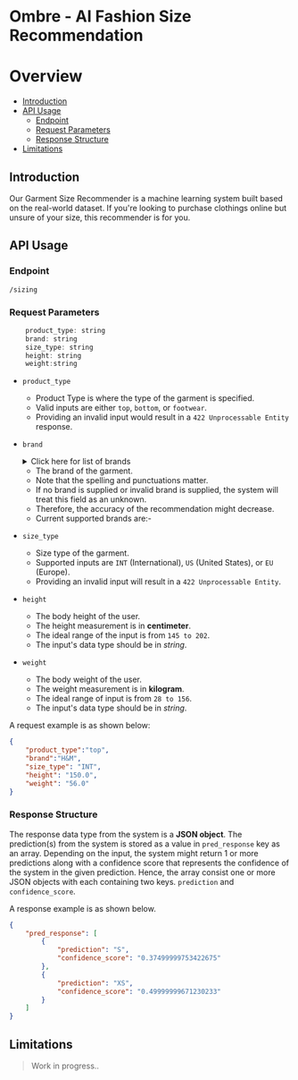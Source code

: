 # Ombre - AI Fashion Size Recommendation

# Overview
* [Introduction](#introduction)
* [API Usage](#api-usage)
    * [Endpoint](#endpoint)
    * [Request Parameters](#request-parameters)
    * [Response Structure](#response-structure)
* [Limitations](#limitations)


## Introduction
Our Garment Size Recommender is a machine learning system built based on the real-world dataset. If you're looking to purchase clothings online but unsure of your size, this recommender is for you.


## API Usage

### Endpoint
``` 
/sizing 
```
### Request Parameters
```js
    product_type: string
    brand: string
    size_type: string
    height: string
    weight:string
```

* `product_type`

    - Product Type is where the type of the garment is specified.
    - Valid inputs are either `top`, `bottom`, or `footwear`.
    - Providing an invalid input would result in a `422 Unprocessable Entity` response.

* `brand`
   
   <details>
   <summary>Click here for list of brands</summary>

    ```md
    - Abercrombie & Fitch
    - Adidas
    - Armani Exchange
    - Asos
    - Banana Republic
    - Calvin Klein
    - Cotton On
    - DKNY
    - Esprit
    - Forever 21
    - Fred Perry
    - Gap
    - Generic
    - H&M
    - Hollister
    - J Crew
    - Lavish Alice
    - Levi's
    - Mango
    - Mango / MNG
    - Marks & Spencer
    - Miss Selfridge
    - Nike
    - Padini
    - Polo Ralph Lauren
    - Pomelo
    - Pull & Bear
    - Shein
    - Tommy Hilfiger
    - Topman
    - Topshop
    - Uniqlo
    - Zalora
    - Zara
    ```
   </details>
        
    - The brand of the garment.
    - Note that the spelling and punctuations matter. 
    - If no brand is supplied or invalid brand is supplied, the system will treat this field as an unknown.
    - Therefore, the accuracy of the recommendation might decrease.
    - Current supported brands are:- 
        

* `size_type`
    
    - Size type of the garment.
    - Supported inputs are `INT` (International), `US` (United States), or `EU` (Europe).
    - Providing an invalid input will result in a `422 Unprocessable Entity`.

* `height`
    
    - The body height of the user.
    - The height measurement is in **centimeter**.
    - The ideal range of the input is from `145 to 202`.
    - The input's data type should be in _string_.

* `weight`
    
    - The body weight of the user.
    - The weight measurement is in **kilogram**.
    - The ideal range of input is from `28 to 156`.
    - The input's data type should be in _string_.

A request example is as shown below:
```json
{
    "product_type":"top", 
    "brand":"H&M",
    "size_type": "INT",
    "height": "150.0",
    "weight": "56.0"
}
```

### Response Structure

The response data type from the system is a **JSON object**. The prediction(s) from the system is stored as a value in `pred_response` key as an array. Depending on the input, the system might return 1 or more predictions along with a confidence score that represents the confidence of the system in the given prediction. Hence, the array consist one or more JSON objects with each containing two keys. `prediction` and `confidence_score`.

A response example is as shown below.
```json
{
    "pred_response": [
        {
            "prediction": "S",
            "confidence_score": "0.37499999753422675"
        },
        {
            "prediction": "XS",
            "confidence_score": "0.49999999671230233"
        }
    ]
}
```
## Limitations
> Work in progress..
